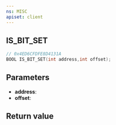 ```yaml
---
ns: MISC
apiset: client
---
```

## IS_BIT_SET

```c
// 0x4ED6CFDFE8D4131A
BOOL IS_BIT_SET(int address,int offset);
```


## Parameters
* **address**:
* **offset**:

## Return value


